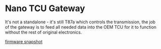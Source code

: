 # Nano TCU Gateway

It's not a standalone - it's still T87a which controls the transmission, the job of the gateway is to feed all needed data into the OEM TCU for it to function without the rest of original electronics.

[firmware snapshot](https://rusefi.com/fw-private/rusefi_bundle_nano-emulator_obfuscated_public.zip)

